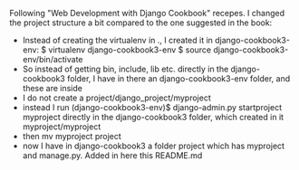 Following "Web Development with Django Cookbook" recepes.
I changed the project structure a bit compared to the one suggested in the book:
- Instead of creating the virtualenv in ., I created it in django-cookbook3-env:
   $ virtualenv django-cookbook3-env
   $ source django-cookbook3-env/bin/activate
- So instead of getting bin, include, lib etc. directly in the django-cookbook3 folder, I have in there an django-cookbook3-env folder, and these are inside
- I do not create a project/django_project/myproject
- instead I run 
   (django-cookbook3-env)$ django-admin.py startproject myproject 
  directly in the django-cookbook3 folder, which created in it myproject/myproject
- then mv myproject project
- now I have in django-cookbook3 a folder project which has myproject and manage.py. Added in here this README.md
